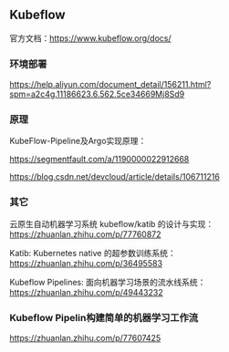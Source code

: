 ## Kubeflow

官方文档：https://www.kubeflow.org/docs/

### 环境部署

https://help.aliyun.com/document_detail/156211.html?spm=a2c4g.11186623.6.562.5ce34669Mj8Sd9

### 原理

KubeFlow-Pipeline及Argo实现原理：

https://segmentfault.com/a/1190000022912668

https://blog.csdn.net/devcloud/article/details/106711216

### 其它

云原生自动机器学习系统 kubeflow/katib 的设计与实现：https://zhuanlan.zhihu.com/p/77760872

Katib: Kubernetes native 的超参数训练系统：https://zhuanlan.zhihu.com/p/36495583

Kubeflow Pipelines: 面向机器学习场景的流水线系统：https://zhuanlan.zhihu.com/p/49443232



### Kubeflow Pipelin构建简单的机器学习工作流

https://zhuanlan.zhihu.com/p/77607425